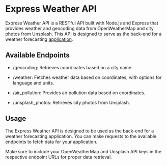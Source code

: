 # Express Weather API

Express Weather API is a RESTful API built with Node.js and Express that provides weather and geocoding data from OpenWeatherMap and city photos from Unsplash. This API is designed to serve as the back-end for a weather forecasting [application](https://github.com/lukerabbitte/vue_weather_app).

## Available Endpoints

- /geocoding: Retrieves coordinates based on a city name.

- /weather: Fetches weather data based on coordinates, with options for language and units.

- /air_pollution: Provides air pollution data based on coordinates.

- /unsplash_photos: Retrieves city photos from Unsplash.

## Usage
The Express Weather API is designed to be used as the back-end for a weather forecasting application. You can make requests to the available endpoints to fetch data for your application.

Make sure to include your OpenWeatherMap and Unsplash API keys in the respective endpoint URLs for proper data retrieval.